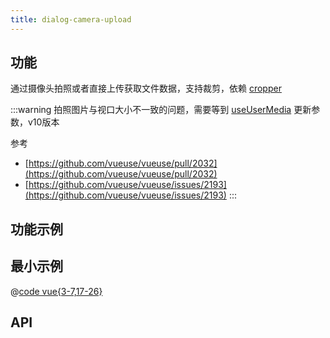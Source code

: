 ```yaml
---
title: dialog-camera-upload
---
```


## 功能

通过摄像头拍照或者直接上传获取文件数据，支持裁剪，依赖 [cropper](./cropper.md)

:::warning
拍照图片与视口大小不一致的问题，需要等到 [useUserMedia](https://vueuse.org/core/useusermedia/#useusermedia) 更新参数，v10版本

参考
* [https://github.com/vueuse/vueuse/pull/2032](https://github.com/vueuse/vueuse/pull/2032)
* [https://github.com/vueuse/vueuse/issues/2193](https://github.com/vueuse/vueuse/issues/2193)
:::

## 功能示例

<Example />

## 最小示例

@[code vue{3-7,17-26}](@/components/dialog-camera-upload/docs/simple.vue)

## API

<Usage />

<script setup>
import Example from "@/components/dialog-camera-upload/docs/example.vue";
import Usage from "@/components/dialog-camera-upload/docs/usage.vue";
</script>